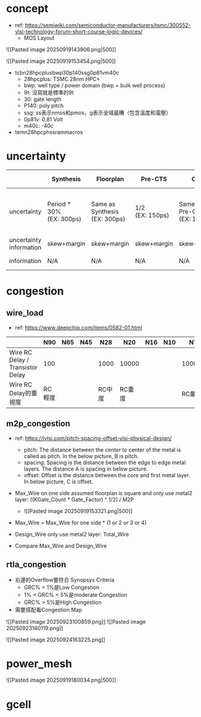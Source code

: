# concept

- ref: https://semiwiki.com/semiconductor-manufacturers/tsmc/300552-vlsi-technology-forum-short-course-logic-devices/
	- MOS Layout

![[Pasted image 20250919143906.png|500]]

![[Pasted image 20250919153454.png|500]]
- tcbn28hpcplusbwp30p140ssg0p81vm40c
	- 28hpcplus: TSMC 28nm HPC+
	- bwp: well type / power domain (bwp = bulk well process)
	- 9t: 沒寫就是標準的9t
	- 30: gate length
	- P140: poly pitch
	- ssg: ss表示nmos和pmos，g表示全域最糟（包含溫度和電壓）
	- 0p81v: 0.81 Volt
	- m40c: -40c
- temn28hpcphssrammacros
# uncertainty

|                         | Synthesis                    | Floorplan                        | Pre-CTS            | CTS                            | Post-CTS           | Routing                         | Post-Route                      | Signoff |
| ----------------------- | ---------------------------- | -------------------------------- | ------------------ | ------------------------------ | ------------------ | ------------------------------- | ------------------------------- | ------- |
| uncertainty             | Period \* 30%<br>(EX: 300ps) | Same as Synthesis<br>(EX: 300ps) | 1/2<br>(EX: 150ps) | Same as Pre-CTS<br>(EX: 150ps) | 2/3<br>(EX: 100ps) | Same as Post-CTS<br>(EX: 100ps) | Same as Post-CTS<br>(EX: 100ps) |         |
| uncertainty information | skew+margin                  | skew+margin                      | skew+margin        | skew+margin                    | margin             | margin                          | margin                          |         |
| information             | N/A                          | N/A                              | N/A                | N/A                            | skew               | skew                            | skew, RC                        |         |

# congestion
## wire_load

- ref: https://www.deepchip.com/items/0582-01.html

|                                  | N90  | N65 | N45 | N28  | N20   | N16 | N10 | N7     |
| -------------------------------- | ---- | --- | --- | ---- | ----- | --- | --- | ------ |
| Wire RC Delay / Transistor Delay | 100  |     |     | 1000 | 10000 |     |     | 100000 |
| Wire RC Delay的重視度                | RC輕度 |     |     | RC中度 | RC重度  |     |     | RC嚴重   |

## m2p_congestion

- ref: https://ivlsi.com/pitch-spacing-offset-vlsi-physical-design/
	- pitch: The distance between the center to center of the metal is called as pitch. In the below picture, B is pitch.
	- spacing: Spacing is the distance between the edge to edge metal layers. The distance A is spacing in below picture.
	- offset: Offset is the distance between the core and first metal layer. In below picture, C is offset.

- Max_Wire on one side assumed floorplan is square and only use metal2 layer: ((KGate_Count \* Gate_Factor) \^ 1/2) \/ M2P
	- ![[Pasted image 20250919153321.png|500]]
- Max_Wire = Max_Wire for one side * (1 or 2 or 3 or 4)
- Design_Wire only use metal2 layer: Total_Wire
- Compare Max_Wire and Design_Wire

## rtla_congestion

- 右邊的Overflow要符合 Synopsys Criteria
	- GRC% < 1%是Low Congestion
	- 1% < GRC% < 5%是moderate Congestion
	- GRC% > 5%是High Congestion
- 需要搭配看Congestion Map
	
![[Pasted image 20250923100859.png]]
![[Pasted image 20250923140119.png]]

![[Pasted image 20250924163225.png]]
# power_mesh

![[Pasted image 20250919180034.png|500]]

# gcell

